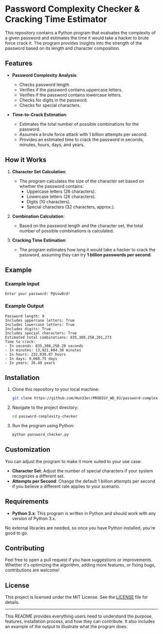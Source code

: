 # Password Complexity Checker & Cracking Time Estimator

This repository contains a Python program that evaluates the complexity of a given password and estimates the time it would take a hacker to brute force crack it. The program provides insights into the strength of the password based on its length and character composition.

## Features

- **Password Complexity Analysis**:
  - Checks password length.
  - Verifies if the password contains uppercase letters.
  - Verifies if the password contains lowercase letters.
  - Checks for digits in the password.
  - Checks for special characters.

- **Time-to-Crack Estimation**:
  - Estimates the total number of possible combinations for the password.
  - Assumes a brute force attack with 1 billion attempts per second.
  - Provides an estimated time to crack the password in seconds, minutes, hours, days, and years.

## How it Works

1. **Character Set Calculation**: 
   - The program calculates the size of the character set based on whether the password contains:
     - Uppercase letters (26 characters).
     - Lowercase letters (26 characters).
     - Digits (10 characters).
     - Special characters (32 characters, approx.).

2. **Combination Calculation**: 
   - Based on the password length and the character set, the total number of possible combinations is calculated.

3. **Cracking Time Estimation**: 
   - The program estimates how long it would take a hacker to crack the password, assuming they can try **1 billion passwords per second**.

## Example

### Example Input
```
Enter your password: P@ssw0rd!
```

### Example Output
```
Password length: 9
Includes uppercase letters: True
Includes lowercase letters: True
Includes digits: True
Includes special characters: True
Estimated total combinations: 835,308,258,201,273
Time to crack:
- In seconds: 835,308,258.20 seconds
- In minutes: 13,921,804.30 minutes
- In hours: 232,030.07 hours
- In days: 9,668.75 days
- In years: 26.49 years
```

## Installation

1. Clone this repository to your local machine:
   ```bash
   git clone https://github.com/Hun33er/PRODIGY_WD_03/password-complexity-checker.git
   ```
   
2. Navigate to the project directory:
   ```bash
   cd password-complexity-checker
   ```

3. Run the program using Python:
   ```bash
   python password_checker.py
   ```

## Customization

You can adjust the program to make it more suited to your use case:
- **Character Set**: Adjust the number of special characters if your system recognizes a different set.
- **Attempts per Second**: Change the default 1 billion attempts per second if you believe a different rate applies to your scenario.

## Requirements

- **Python 3.x**: This program is written in Python and should work with any version of Python 3.x.

No external libraries are needed, so once you have Python installed, you're good to go.

## Contributing

Feel free to open a pull request if you have suggestions or improvements. Whether it's optimizing the algorithm, adding more features, or fixing bugs, contributions are welcome!

## License

This project is licensed under the MIT License. See the [LICENSE](LICENSE) file for details.

---

This README provides everything users need to understand the purpose, features, installation process, and how they can contribute. It also includes an example of the output to illustrate what the program does.
